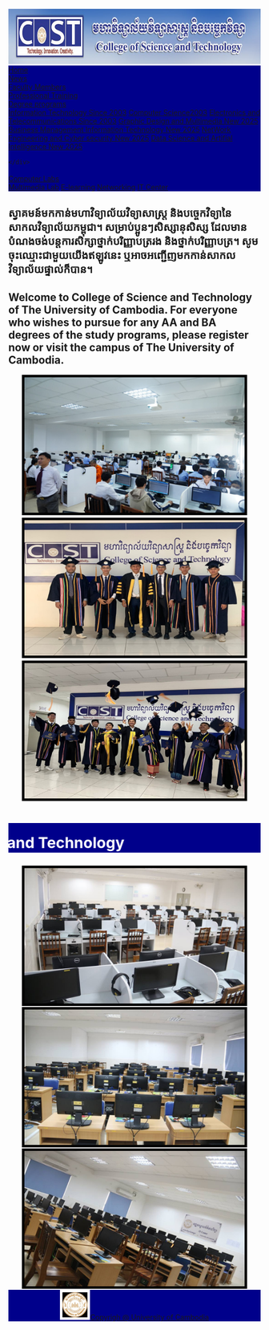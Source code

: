 <!DOCTYPE html>
<html>
<head>
<title> The University Of Cambodia </title>
<link rel="icon" type="icon2.jpg" href="icon2.jpg">
<style>
ul {
background-color:Darkblue;
  list-style-type: none;
  margin: 0;
  padding: 0;
  overflow: hidden;
 background-color:Darkblue;
}

li {
  float: left;
}

li a, .dropbtn {
display: inline-block;
  display: inline-block;
  color:white;
   font-size:20px;
  text-align: center;
  padding: 14px 16px;
  text-decoration: none;
}

li a:hover, .dropdown:hover .dropbtn {
  background-color:Violet;
}

li.dropdown {
  display: inline-block;
}

.dropdown-content {
  display: none;
  position: absolute;
  background-color:Violet ;
  min-width: 160px;
  box-shadow: 0px 8px 16px 0px rgba(0,0,0,0.2);
  z-index: 1;
}

.dropdown-content a {
  color:white;
  padding: 12px 16px;
  text-decoration: none;
  display: block;
  text-align: left;
}

.dropdown-content a:hover {background-color:Gray;}

.dropdown:hover .dropdown-content {
  display: block;
}
li.dropdown {
  display: inline-block;
}

.dropdown-Computer {
  display: none;
  position: absolute;
  background-color:LightGray ;
  min-width: 160px;
  box-shadow: 0px 8px 16px 0px rgba(0,0,0,0.2);
  z-index: 1;
}

.dropdown-Computer a {
  color:white;
  padding: 12px 16px;
  text-decoration: none;
  display: block;
  text-align: left;
}

.dropdown-Computer a:hover {background-color:Gray;}

.dropdown:hover .dropdown-Computer {
  display: block;
  }
marquee{
background-color:Darkblue;
      font-size:30px;
      color:white;
}
#past1{
background-color:Darkblue;
text-align:center;
}
#duck1{
text-align:center;
Font-size:20px;
color:white;
}
#duck2{
text-align:center;
font-size:10px;
}
</style>
</head>
<body>
<img src="14lab.jpg" width="1328px" height="110px">
<ul>
 <li><a href="Home.html.html">Home</a></li>
  <li><a href="1.html.html">News</a></li>
  <li><a href="Facultymembers.html">Faculty Members</a></li>
  <li><a href="training.html">Professional Training</a></li>
  <li class="dropdown">
    <a href="Dergree.html.html" class="dropbtn">Degree programs</a>
    <div class="dropdown-content">
      <a href="IT.html.html">Information Technology Since 2003</a>
      <a href="IT1.html.html">Computer Science2003</a>
      <a href="IT2.html.html">Electronics and Telecommunications Since 2003</a>
    <a href="IT3.html.html">Graphic Design and Multimedia New 2025</a>
    <a href="IT4.html.html">Business Management Information Technology New 2025</a>
    <a href="IT5.html.html">NetWork Engineering and Cyber security New 2025</a>
    <a href="IT6.html.html">Data Science and Artifial Intelligence New 2025</a>
   
    </div>
  </li>
 <li class="dropdown">
    <a href="IT7" class="dropbtn">Computer Labs</a>
    <div class="dropdown-Computer">
      <a href="lab1.html.html">Multimedia Lab</a>
      <a href="lab2.html.html">E-learning</a>
      <a href="lab3.html.html">Networking</a>
    <a href="lab4.html.html">IT Center</a>
    </div>
  </li>
  </ul>
<h2>ស្វាគមន៍មកកាន់មហាវិទ្យាល័យវិទ្យាសាស្ត្រ និងបច្ចេកវិទ្យានៃសាកលវិទ្យាល័យកម្ពុជា។ សម្រាប់ប្អូនៗសិស្សានុសិស្ស ដែលមានបំណងចង់បន្តការសិក្សាថ្នាក់បរិញ្ញាបត្ររង និងថ្នាក់បរិញ្ញាបត្រ។ សូមចុះឈ្មោះជាមួយយើងឥឡូវនេះ ឬអាចអញ្ជើញមកកាន់សាកលវិទ្យាល័យផ្ទាល់ក៏បាន។ </h2>
<h2>Welcome to College of Science and Technology of The University of Cambodia. For everyone who wishes to pursue for any AA and BA degrees of the study programs, please register now or visit the campus of The University of Cambodia.</h2>
<div id="duck1">
<img src="1lab.jpg" width="440px" height="270px" style="border:5px solid black; text-align:center;">
<img src="2lab.jpg" width="440px" height="270px"style="border:5px solid black; text-align:center;">
<img src="3lab.jpg" width="440px" height="270px"style="border:5px solid black; text-align:center;">
</div>
<h1><marquee behavior="scroll" direction="right" scrollamount="6"><img src="icon1.jpg"  style="width:130px;height:50px;">ស្វាគមន៍! IT Women in College Science and Technology</marquee></h1>
<div id="duck2">
<img src="4lab.jpg" width="440px" height="270px"style="border:5px solid black; text-align:center;">
<img src="5lab.jpg" width="440px" height="270px"style="border:5px solid black; text-align:center;">
<img src="6lab.jpg" width="440px" height="270px"style="border:5px solid black; text-align:center;">
</div>
<div id="past1">
<img src="icon3.jpg" style="border:5px solid white; text-align:center;" width="50px" height="50"><a href="https://cost.uc.edu.kh">Copyrigh @ University of Cambodia</a>
</div>
</body>
</html>
